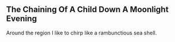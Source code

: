 The Chaining Of A Child Down A Moonlight Evening
------------------------------------------------
Around the region I like to chirp like a rambunctious sea shell.  
